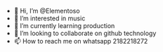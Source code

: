 - 👋 Hi, I’m @Elementoso
- 👀 I’m interested in music
- 🌱 I’m currently learning production 
- 💞️ I’m looking to collaborate on github technology 
- 📫 How to reach me on whatsapp 2182218272

<!---
Elementoso/Elementoso is a ✨ special ✨ repository because its `README.md` (this file) appears on your GitHub profile.
You can click the Preview link to take a look at your changes.
--->
